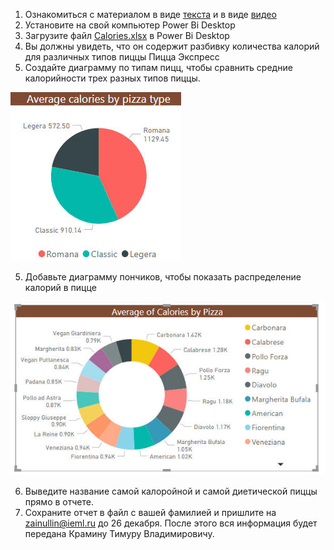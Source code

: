 1. Ознакомиться с материалом в виде [текста](https://www.youtube.com/playlist?list=PLzilK6a-UuVm65tR5byrLJPB18BrTMlAO) и в виде [видео](https://learn.microsoft.com/ru-ru/power-bi/fundamentals/desktop-getting-started) 
1. Установите на свой компьютер Power Bi Desktop
2. Загрузите файл [Calories.xlsx](https://github.com/ximik666/practice_ecomomic/raw/main/4.%D0%90%D0%BD%D0%B0%D0%BB%D0%BE%D0%B3%D0%B8%20BI-%D1%81%D0%B8%D1%81%D1%82%D0%B5%D0%BC/Calories.xlsx) в Power Bi Desktop
3. Вы должны увидеть, что он содержит разбивку количества калорий для различных типов пиццы Пицца Экспресс
4. Создайте диаграмму по типам пицц, чтобы сравнить средние калорийности трех разных типов пиццы.

![](./img/57-2.jpg)

5. Добавьте диаграмму пончиков, чтобы показать распределение калорий в пицце

![](./img/57-3.jpg)

6. Выведите название самой калоройной и самой диетической пиццы прямо в отчете. 
7. Сохраните отчет в файл с вашей фамилией и пришлите на zainullin@ieml.ru до 26 декабря. После этого вся информация будет передана Крамину Тимуру Владимировичу.
